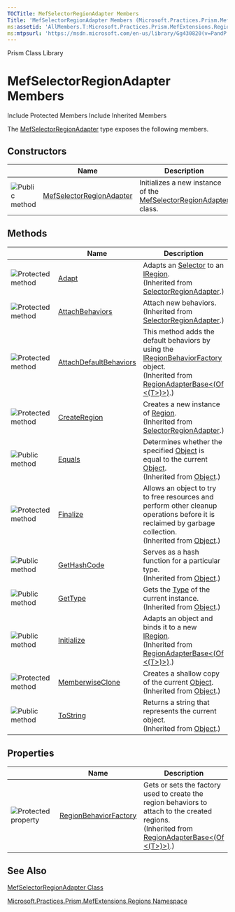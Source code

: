 ```yaml
---
TOCTitle: MefSelectorRegionAdapter Members
Title: 'MefSelectorRegionAdapter Members (Microsoft.Practices.Prism.MefExtensions.Regions)'
ms:assetid: 'AllMembers.T:Microsoft.Practices.Prism.MefExtensions.Regions.MefSelectorRegionAdapter'
ms:mtpsurl: 'https://msdn.microsoft.com/en-us/library/Gg430820(v=PandP.50)'
---
```


Prism Class Library

MefSelectorRegionAdapter Members
================================

Include Protected Members
Include Inherited Members

The [MefSelectorRegionAdapter](https://msdn.microsoft.com/t:microsoft.practices.prism.mefextensions.regions.mefselectorregionadapter) type exposes the following members.

Constructors
------------

<span id="constructorTableToggle"></span>
<table>
<colgroup>
<col width="33%" />
<col width="33%" />
<col width="33%" />
</colgroup>
<thead>
<tr class="header">
<th> </th>
<th>Name</th>
<th>Description</th>
</tr>
</thead>
<tbody>
<tr class="odd">
<td><img src="https://msdn.microsoft.com/en-us/Gg430820.pubmethod(en-us,PandP.50).gif" title="Public method" /></td>
<td><a href="https://msdn.microsoft.com/m:microsoft.practices.prism.mefextensions.regions.mefselectorregionadapter.">MefSelectorRegionAdapter</a></td>
<td><div class="summary">
Initializes a new instance of the <a href="https://msdn.microsoft.com/t:microsoft.practices.prism.mefextensions.regions.mefselectorregionadapter">MefSelectorRegionAdapter</a> class.
</div></td>
</tr>
</tbody>
</table>

Methods
-------

<span id="methodTableToggle"></span>
<table>
<colgroup>
<col width="33%" />
<col width="33%" />
<col width="33%" />
</colgroup>
<thead>
<tr class="header">
<th> </th>
<th>Name</th>
<th>Description</th>
</tr>
</thead>
<tbody>
<tr class="odd">
<td><img src="https://msdn.microsoft.com/en-us/Gg430820.protmethod(en-us,PandP.50).gif" title="Protected method" /></td>
<td><a href="https://msdn.microsoft.com/m:microsoft.practices.prism.regions.selectorregionadapter.adapt(microsoft.practices.prism.regions.iregion%2csystem.windows.controls.primitives.selector)">Adapt</a></td>
<td><div class="summary">
Adapts an <a href="http://msdn2.microsoft.com/en-us/library/ms595227">Selector</a> to an <a href="https://msdn.microsoft.com/t:microsoft.practices.prism.regions.iregion">IRegion</a>.
</div>
(Inherited from <a href="https://msdn.microsoft.com/t:microsoft.practices.prism.regions.selectorregionadapter">SelectorRegionAdapter</a>.)</td>
</tr>
<tr class="even">
<td><img src="https://msdn.microsoft.com/en-us/Gg430820.protmethod(en-us,PandP.50).gif" title="Protected method" /></td>
<td><a href="https://msdn.microsoft.com/m:microsoft.practices.prism.regions.selectorregionadapter.attachbehaviors(microsoft.practices.prism.regions.iregion%2csystem.windows.controls.primitives.selector)">AttachBehaviors</a></td>
<td><div class="summary">
Attach new behaviors.
</div>
(Inherited from <a href="https://msdn.microsoft.com/t:microsoft.practices.prism.regions.selectorregionadapter">SelectorRegionAdapter</a>.)</td>
</tr>
<tr class="odd">
<td><img src="https://msdn.microsoft.com/en-us/Gg430820.protmethod(en-us,PandP.50).gif" title="Protected method" /></td>
<td><a href="https://msdn.microsoft.com/m:microsoft.practices.prism.regions.regionadapterbase%601.attachdefaultbehaviors(microsoft.practices.prism.regions.iregion%2c%600)">AttachDefaultBehaviors</a></td>
<td><div class="summary">
This method adds the default behaviors by using the <a href="https://msdn.microsoft.com/t:microsoft.practices.prism.regions.iregionbehaviorfactory">IRegionBehaviorFactory</a> object.
</div>
(Inherited from <a href="https://msdn.microsoft.com/t:microsoft.practices.prism.regions.regionadapterbase%601">RegionAdapterBase&lt;(Of &lt;(T&gt;)&gt;)</a>.)</td>
</tr>
<tr class="even">
<td><img src="https://msdn.microsoft.com/en-us/Gg430820.protmethod(en-us,PandP.50).gif" title="Protected method" /></td>
<td><a href="https://msdn.microsoft.com/m:microsoft.practices.prism.regions.selectorregionadapter.createregion">CreateRegion</a></td>
<td><div class="summary">
Creates a new instance of <a href="https://msdn.microsoft.com/t:microsoft.practices.prism.regions.region">Region</a>.
</div>
(Inherited from <a href="https://msdn.microsoft.com/t:microsoft.practices.prism.regions.selectorregionadapter">SelectorRegionAdapter</a>.)</td>
</tr>
<tr class="odd">
<td><img src="https://msdn.microsoft.com/en-us/Gg430820.pubmethod(en-us,PandP.50).gif" title="Public method" /></td>
<td><a href="http://msdn2.microsoft.com/en-us/library/bsc2ak47">Equals</a></td>
<td><div class="summary">
Determines whether the specified <a href="http://msdn2.microsoft.com/en-us/library/e5kfa45b">Object</a> is equal to the current <a href="http://msdn2.microsoft.com/en-us/library/e5kfa45b">Object</a>.
</div>
(Inherited from <a href="http://msdn2.microsoft.com/en-us/library/e5kfa45b">Object</a>.)</td>
</tr>
<tr class="even">
<td><img src="https://msdn.microsoft.com/en-us/Gg430820.protmethod(en-us,PandP.50).gif" title="Protected method" /></td>
<td><a href="http://msdn2.microsoft.com/en-us/library/4k87zsw7">Finalize</a></td>
<td><div class="summary">
Allows an object to try to free resources and perform other cleanup operations before it is reclaimed by garbage collection.
</div>
(Inherited from <a href="http://msdn2.microsoft.com/en-us/library/e5kfa45b">Object</a>.)</td>
</tr>
<tr class="odd">
<td><img src="https://msdn.microsoft.com/en-us/Gg430820.pubmethod(en-us,PandP.50).gif" title="Public method" /></td>
<td><a href="http://msdn2.microsoft.com/en-us/library/zdee4b3y">GetHashCode</a></td>
<td><div class="summary">
Serves as a hash function for a particular type.
</div>
(Inherited from <a href="http://msdn2.microsoft.com/en-us/library/e5kfa45b">Object</a>.)</td>
</tr>
<tr class="even">
<td><img src="https://msdn.microsoft.com/en-us/Gg430820.pubmethod(en-us,PandP.50).gif" title="Public method" /></td>
<td><a href="http://msdn2.microsoft.com/en-us/library/dfwy45w9">GetType</a></td>
<td><div class="summary">
Gets the <a href="http://msdn2.microsoft.com/en-us/library/42892f65">Type</a> of the current instance.
</div>
(Inherited from <a href="http://msdn2.microsoft.com/en-us/library/e5kfa45b">Object</a>.)</td>
</tr>
<tr class="odd">
<td><img src="https://msdn.microsoft.com/en-us/Gg430820.pubmethod(en-us,PandP.50).gif" title="Public method" /></td>
<td><a href="https://msdn.microsoft.com/m:microsoft.practices.prism.regions.regionadapterbase%601.initialize(%600%2csystem.string)">Initialize</a></td>
<td><div class="summary">
Adapts an object and binds it to a new <a href="https://msdn.microsoft.com/t:microsoft.practices.prism.regions.iregion">IRegion</a>.
</div>
(Inherited from <a href="https://msdn.microsoft.com/t:microsoft.practices.prism.regions.regionadapterbase%601">RegionAdapterBase&lt;(Of &lt;(T&gt;)&gt;)</a>.)</td>
</tr>
<tr class="even">
<td><img src="https://msdn.microsoft.com/en-us/Gg430820.protmethod(en-us,PandP.50).gif" title="Protected method" /></td>
<td><a href="http://msdn2.microsoft.com/en-us/library/57ctke0a">MemberwiseClone</a></td>
<td><div class="summary">
Creates a shallow copy of the current <a href="http://msdn2.microsoft.com/en-us/library/e5kfa45b">Object</a>.
</div>
(Inherited from <a href="http://msdn2.microsoft.com/en-us/library/e5kfa45b">Object</a>.)</td>
</tr>
<tr class="odd">
<td><img src="https://msdn.microsoft.com/en-us/Gg430820.pubmethod(en-us,PandP.50).gif" title="Public method" /></td>
<td><a href="http://msdn2.microsoft.com/en-us/library/7bxwbwt2">ToString</a></td>
<td><div class="summary">
Returns a string that represents the current object.
</div>
(Inherited from <a href="http://msdn2.microsoft.com/en-us/library/e5kfa45b">Object</a>.)</td>
</tr>
</tbody>
</table>

Properties
----------

<span id="propertyTableToggle"></span>
<table>
<colgroup>
<col width="33%" />
<col width="33%" />
<col width="33%" />
</colgroup>
<thead>
<tr class="header">
<th> </th>
<th>Name</th>
<th>Description</th>
</tr>
</thead>
<tbody>
<tr class="odd">
<td><img src="https://msdn.microsoft.com/en-us/Gg430820.protproperty(en-us,PandP.50).gif" title="Protected property" /></td>
<td><a href="https://msdn.microsoft.com/p:microsoft.practices.prism.regions.regionadapterbase%601.regionbehaviorfactory">RegionBehaviorFactory</a></td>
<td><div class="summary">
Gets or sets the factory used to create the region behaviors to attach to the created regions.
</div>
(Inherited from <a href="https://msdn.microsoft.com/t:microsoft.practices.prism.regions.regionadapterbase%601">RegionAdapterBase&lt;(Of &lt;(T&gt;)&gt;)</a>.)</td>
</tr>
</tbody>
</table>

See Also
--------

<span id="seeAlsoToggle"></span>
[MefSelectorRegionAdapter Class](https://msdn.microsoft.com/t:microsoft.practices.prism.mefextensions.regions.mefselectorregionadapter)

[Microsoft.Practices.Prism.MefExtensions.Regions Namespace](https://msdn.microsoft.com/n:microsoft.practices.prism.mefextensions.regions)
